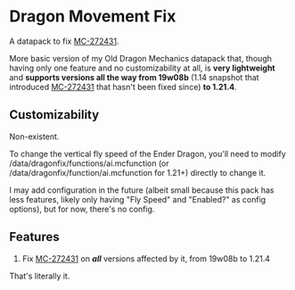 # Dragon Movement Fix
A datapack to fix [MC-272431](https://bugs.mojang.com/browse/MC-272431).

More basic version of my Old Dragon Mechanics datapack that, though having only one feature and no customizability at all, is **very lightweight** and **supports versions all the way from 19w08b** (1.14 snapshot that introduced [MC-272431](https://bugs.mojang.com/browse/MC-272431) that hasn't been fixed since) **to 1.21.4**.

## Customizability
Non-existent.

To change the vertical fly speed of the Ender Dragon, you'll need to modify /data/dragonfix/functions/ai.mcfunction (or /data/dragonfix/function/ai.mcfunction for 1.21+) directly to change it.

I may add configuration in the future (albeit small because this pack has less features, likely only having "Fly Speed" and "Enabled?" as config options), but for now, there's no config.
## Features

1. Fix [MC-272431](https://bugs.mojang.com/browse/MC-272431) on _***all***_ versions affected by it, from 19w08b to 1.21.4

That's literally it.
